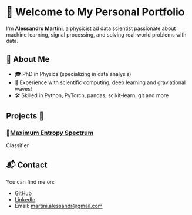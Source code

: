 # 👋 Welcome to My Personal Portfolio

I'm **Alessandro Martini**, a physicist ad data scientist passionate about machine learning, signal processing, and solving real-world problems with data.

## 🧠 About Me

- 🎓 PhD in Physics (specializing in data analysis)
- 🧪 Experience with scientific computing, deep learning and graviational waves! 
- 🛠️ Skilled in Python, PyTorch, pandas, scikit-learn, git and more


## Projects 📂

### 🔹[Maximum Entropy Spectrum](https://github.com/martini-alessandro/Maximum-Entropy-Spectrum)
Classifier 

## 📬 Contact

You can find me on:

- [GitHub](https://github.com/martini-alessandro)
- [LinkedIn](https://www.linkedin.com/in/alessandro-martini-ds/)
- Email: martini.alessandr@gmail.com
